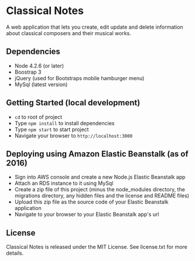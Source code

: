 # Classical Notes

A web application that lets you create, edit update and delete information about classical composers and their musical works.

## Dependencies

* Node 4.2.6 (or later)
* Boostrap 3
* jQuery (used for Bootstraps mobile hamburger menu)
* MySql (latest version)

## Getting Started (local development)

* `cd` to root of project
* Type `npm install` to install dependencies
* Type `npm start` to start project
* Navigate your browser to `http://localhost:3000`

## Deploying using Amazon Elastic Beanstalk (as of 2016)

* Sign into AWS console and create a new Node.js Elastic Beanstalk app
* Attach an RDS instance to it using MySql
* Create a zip file of this project (minus the node_modules directory, the migrations directory, any hidden files and the license and README files)
* Upload this zip file as the source code of your Elastic Beanstalk application
* Navigate to your browser to your Elastic Beanstalk app's url

## License

Classical Notes is released under the MIT License. See license.txt for more details.